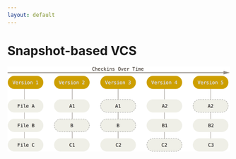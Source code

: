 ```yaml
---
layout: default
---
```


# Snapshot-based VCS

<img src="public/images/snapshot-based-vcs.png">

<style>
img {
    max-height: 70%;
    margin: auto;
}
</style>
